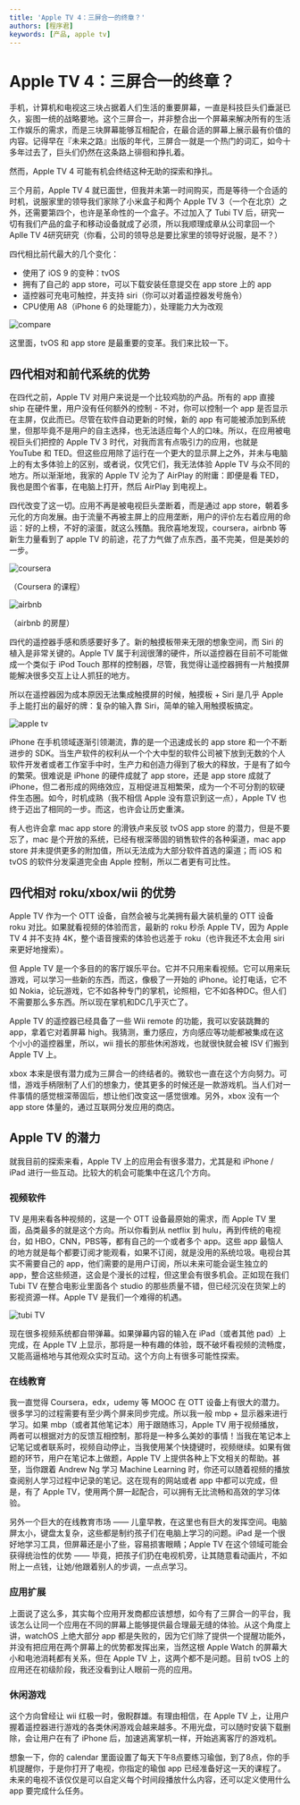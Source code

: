 ```yaml
---
title: 'Apple TV 4：三屏合一的终章？'
authors: [程序君]
keywords: [产品, apple tv]
---
```


# Apple TV 4：三屏合一的终章？

手机，计算机和电视这三块占据着人们生活的重要屏幕，一直是科技巨头们垂涎已久，妄图一统的战略要地。这个三屏合一，并非整合出一个屏幕来解决所有的生活工作娱乐的需求，而是三块屏幕能够互相配合，在最合适的屏幕上展示最有价值的内容。记得早在『未来之路』出版的年代，三屏合一就是一个热门的词汇，如今十多年过去了，巨头们仍然在这条路上徘徊和挣扎着。

然而，Apple TV 4 可能有机会终结这种无助的探索和挣扎。

三个月前，Apple TV 4 就已面世，但我并未第一时间购买，而是等待一个合适的时机，说服家里的领导我们家除了小米盒子和两个 Apple TV 3（一个在北京）之外，还需要第四个，也许是革命性的一个盒子。不过加入了 Tubi TV 后，研究一切有我们产品的盒子和移动设备就成了必须，所以我顺理成章从公司拿回一个 Aplle TV 4研究研究（你看，公司的领导总是要比家里的领导好说服，是不？）

四代相比前代最大的几个变化：

* 使用了 iOS 9 的变种：tvOS
* 拥有了自己的 app store，可以下载安装任意提交在 app store 上的 app
* 遥控器可充电可触控，并支持 siri（你可以对着遥控器发号施令）
* CPU使用 A8（iPhone 6 的处理能力），处理能力大为改观

![compare](assets/compare.png)

这里面，tvOS 和 app store 是最重要的变革。我们来比较一下。

## 四代相对和前代系统的优势

在四代之前，Apple TV 对用户来说是一个比较鸡肋的产品。所有的 app 直接 ship 在硬件里，用户没有任何额外的控制 - 不对，你可以控制一个 app 是否显示在主屏，仅此而已。尽管在软件自动更新的时候，新的 app 有可能被添加到系统里，但那毕竟不是用户的自主选择，也无法适应每个人的口味。所以，在应用被电视巨头们把控的 Apple TV 3 时代，对我而言有点吸引力的应用，也就是 YouTube 和 TED。但这些应用除了运行在一个更大的显示屏上之外，并未与电脑上的有太多体验上的区别，或者说，仅凭它们，我无法体验 Apple TV 与众不同的地方。所以渐渐地，我家的 Apple TV 沦为了 AirPlay 的附庸：即便是看 TED，我也是图个省事，在电脑上打开，然后 AirPlay 到电视上。

四代改变了这一切。应用不再是被电视巨头垄断着，而是通过 app store，朝着多元化的方向发展。由于流量不再被主屏上的应用垄断，用户的评价左右着应用的命运：好的上榜，不好的滚蛋，就这么残酷。我欣喜地发现，coursera，airbnb 等新生力量看到了 apple TV 的前途，花了力气做了点东西，虽不完美，但是美妙的一步。

![coursera](assets/coursera.jpg)

（Coursera 的课程）

![airbnb](assets/airbnb-intro.jpg)

（airbnb 的房屋）

四代的遥控器手感和质感要好多了。新的触摸板带来无限的想象空间，而 Siri 的植入是非常关键的。Apple TV 属于利润很薄的硬件，所以遥控器在目前不可能做成一个类似于 iPod Touch 那样的控制器，尽管，我觉得让遥控器拥有一片触摸屏能解决很多交互上让人抓狂的地方。

所以在遥控器因为成本原因无法集成触摸屏的时候，触摸板 + Siri 是几乎 Apple 手上能打出的最好的牌：复杂的输入靠 Siri，简单的输入用触摸板搞定。

![apple tv](assets/atv.png)

iPhone 在手机领域逐渐引领潮流，靠的是一个迅速成长的 app store 和一个不断进步的 SDK。当生产软件的权利从一个个大中型的软件公司被下放到无数的个人软件开发者或者工作室手中时，生产力和创造力得到了极大的释放，于是有了如今的繁荣。很难说是 iPhone 的硬件成就了 app store，还是 app store 成就了 iPhone，但二者形成的网络效应，互相促进互相繁荣，成为一个不可分割的软硬件生态圈。如今，时机成熟（我不相信 Apple 没有意识到这一点），Apple TV 也终于迈出了相同的一步。而这，也许会让历史重演。

有人也许会拿 mac app store 的滑铁卢来反驳 tvOS app store 的潜力，但是不要忘了，mac 是个开放的系统，已经有根深蒂固的销售软件的各种渠道，mac app store 并未提供更多的附加值，所以无法成为大部分软件首选的渠道；而 iOS 和 tvOS 的软件分发渠道完全由 Apple 控制，所以二者更有可比性。

## 四代相对 roku/xbox/wii 的优势

Apple TV 作为一个 OTT 设备，自然会被与北美拥有最大装机量的 OTT 设备 roku 对比。如果就看视频的体验而言，最新的 roku 秒杀 Apple TV，因为 Apple TV 4 并不支持 4K，整个语音搜索的体验也远差于 roku（也许我还不太会用 siri 来更好地搜索）。

但 Apple TV 是一个多目的的客厅娱乐平台。它并不只用来看视频。它可以用来玩游戏，可以学习一些新的东西，而这，像极了一开始的 iPhone。论打电话，它不如 Nokia，论玩游戏，它不如各种专门的掌机，论照相，它不如各种DC。但人们不需要那么多东西。所以现在掌机和DC几乎灭亡了。

Apple TV 的遥控器已经具备了一些 Wii remote 的功能，我可以安装跳舞的 app，拿着它对着屏幕 high。我猜测，重力感应，方向感应等功能都被集成在这个小小的遥控器里，所以，wii 擅长的那些休闲游戏，也就很快就会被 ISV 们搬到 Apple TV 上。

xbox 本来是很有潜力成为三屏合一的终结者的。微软也一直在这个方向努力。可惜，游戏手柄限制了人们的想象力，使其更多的时候还是一款游戏机。当人们对一件事情的感觉根深蒂固后，想让他们改变这一感觉很难。另外，xbox 没有一个 app store 体量的，通过互联网分发应用的商店。

## Apple TV 的潜力

就我目前的探索来看，Apple TV 上的应用会有很多潜力，尤其是和 iPhone / iPad 进行一些互动。比较大的机会可能集中在这几个方向。

### 视频软件

TV 是用来看各种视频的，这是一个 OTT 设备最原始的需求，而 Apple TV 里面，品类最多的就是这个方向。所以你看到从 netflix 到 hulu，再到传统的电视台，如 HBO，CNN，PBS等，都有自己的一个或者多个 app。这些 app 最恼人的地方就是每个都要订阅才能观看，如果不订阅，就是没用的系统垃圾。电视台其实不需要自己的 app，他们需要的是用户订阅，所以未来可能会诞生独立的 app，整合这些频道，这会是个漫长的过程，但这里会有很多机会。正如现在我们 Tubi TV 在整合电影业里面各个 studio 的那些质量不错，但已经沉没在货架上的影视资源一样。Apple TV 是我们一个难得的机遇。

![tubi TV](assets/tubitv.jpg)

现在很多视频系统都自带弹幕。如果弹幕内容的输入在 iPad（或者其他 pad）上完成，在 Apple TV 上显示，那将是一种有趣的体验，既不破坏看视频的流畅度，又能高逼格地与其他观众实时互动。这个方向上有很多可能性探索。

### 在线教育

我一直觉得 Coursera，edx，udemy 等 MOOC 在 OTT 设备上有很大的潜力。很多学习的过程需要有至少两个屏来同步完成。所以我一般 mbp + 显示器来进行学习。如果 mbp（或者其他笔记本）用于跟随练习，Apple TV 用于视频播放，两者可以根据对方的反馈互相控制，那将是一种多么美妙的事情！当我在笔记本上记笔记或者联系时，视频自动停止，当我使用某个快捷键时，视频继续。如果有做题的环节，用户在笔记本上做题，Apple TV 上提供各种上下文相关的帮助。甚至，当你跟着 Andrew Ng 学习 Machine Learning 时，你还可以随着视频的播放查阅别人学习过程中记录的笔记。这在现有的网站或者 app 中都可以完成，但是，有了 Apple TV，使用两个屏一起配合，可以拥有无比流畅和高效的学习体验。

另外一个巨大的在线教育市场 —— 儿童早教，在这里也有巨大的发挥空间。电脑屏太小，键盘太复杂，这些都是制约孩子们在电脑上学习的问题。iPad 是一个很好地学习工具，但屏幕还是小了些，容易损害眼睛；Apple TV 在这个领域可能会获得统治性的优势 —— 毕竟，把孩子们扔在电视机旁，让其随意看动画片，不如附上一点钱，让她/他跟着别人的步调，一点点学习。

### 应用扩展

上面说了这么多，其实每个应用开发商都应该想想，如今有了三屏合一的平台，我该怎么让同一个应用在不同的屏幕上能够提供最合理最无缝的体验。从这个角度上讲，watchOS 上绝大部分 app 都是失败的，因为它们除了提供一个提醒功能外，并没有把应用在两个屏幕上的优势都发挥出来，当然这根 Apple Watch 的屏幕大小和电池消耗都有关系，但在 Apple TV 上，这两个都不是问题。目前 tvOS 上的应用还在初级阶段，我还没看到让人眼前一亮的应用。

### 休闲游戏

这个方向曾经让 wii 红极一时，傲睨群雄。有理由相信，在 Apple TV 上，让用户握着遥控器进行游戏的各类休闲游戏会越来越多。不用光盘，可以随时安装下载删除，会让用户在有了 iPhone 后，加速逃离掌机一样，开始逃离客厅的游戏机。

想象一下，你的 calendar 里面设置了每天下午8点要练习瑜伽，到了8点，你的手机提醒你，于是你打开了电视，你指定的瑜伽 app 已经准备好这一天的课程了。未来的电视不该仅仅是可以自定义每个时间段播放什么内容，还可以定义使用什么 app 要完成什么任务。
